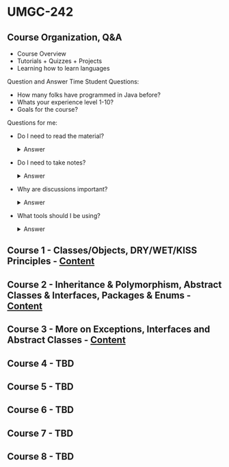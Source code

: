 # UMGC-242

## Course Organization, Q&A
- Course Overview
- Tutorials + Quizzes + Projects
- Learning how to learn languages

Question and Answer Time
Student Questions:
- How many folks have programmed in Java before? 
- Whats your experience level 1-10?
- Goals for the course?

Questions for me:
- Do I need to read the material?
    <details>
    <summary>Answer</summary>

    YES! Its an incredibly useful resource and the only way to pass the quizzes. 
    </details>
- Do I need to take notes? 
    <details>
    <summary>Answer</summary>

    I highly suggest you do and try coding along. 
    </details>
- Why are discussions important?
    <details>
    <summary>Answer</summary>

    They are extremely important, its your only chance to see other peoples answers to improve your own. 
    </details>
- What tools should I be using? 
    <details>
    <summary>Answer</summary>

    Any you wish but for Java I suggest either Eclipse or IntelliJ or Netbeans. I personally use Eclipse.
    </details>

## Course 1 - Classes/Objects, DRY/WET/KISS Principles - <a href="https://github.com/ludakhris/umgc-242/tree/master/course1" target="_blank">Content</a>
## Course 2 - Inheritance & Polymorphism, Abstract Classes & Interfaces, Packages & Enums - <a href="https://github.com/ludakhris/umgc-242/tree/master/course2" target="_blank">Content</a>
## Course 3 - More on Exceptions, Interfaces and Abstract Classes - <a href="https://github.com/ludakhris/umgc-242/tree/master/course3" target="_blank">Content</a>
## Course 4 - TBD
## Course 5 - TBD
## Course 6 - TBD
## Course 7 - TBD
## Course 8 - TBD


